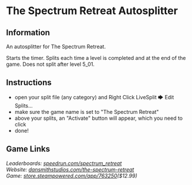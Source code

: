 # The Spectrum Retreat Autosplitter
## Information
An autosplitter for The Spectrum Retreat.

Starts the timer. Splits each time a level is completed and at the end of the game. Does not split after level 5_01.
## Instructions
* open your split file (any category) and Right Click LiveSplit 🡆 Edit Splits...
* make sure the game name is set to "The Spectrum Retreat"
* above your splits, an "Activate" button will appear, which you need to click
* done!
## Game Links
*Leaderboards: [speedrun.com/spectrum_retreat](https://speedrun.com/spectrum_retreat)*  
*Website: [dansmithstudios.com/the-spectrum-retreat](https://dansmithstudios.com/the-spectrum-retreat)*  
*Game: [store.steampowered.com/app/763250](https://store.steampowered.com/app/763250)($12.99)*
